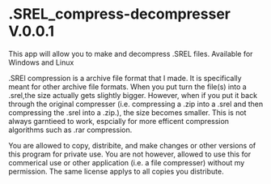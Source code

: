 # .SREL_compress-decompresser V.0.0.1

This app will allow you to make and decompress .SREL files. Available for Windows and Linux

.SREl compression is a archive file format that I made. It is specifically meant for other archive file formats. When you put turn the file(s) into a .srel,the size actually gets slightly bigger. However, when if you put it back through the original compresser (i.e. compressing a .zip into a .srel and then compressing the .srel into a .zip.), the size becomes smaller. This is not always garntieed to work, espcially for more efficent compression algorithms such as .rar compression.

You are allowed to copy, distribite, and make changes or other versions of this program for private use.
You are not however, allowed to use this for commerical use or other application (i.e. a file compresser) without my permission.
The same license applys to all copies you distribute.
